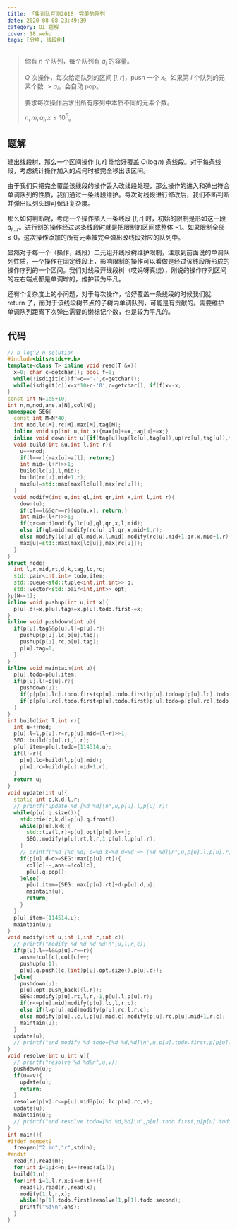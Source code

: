 ```yaml
---
title: 「集训队互测2018」完美的队列
date: 2020-08-08 23:49:39
category: OI 题解
cover: 18.webp
tags: [分块, 线段树]
---
```


> 你有 $n$ 个队列，每个队列有 $a_i$ 的容量。
> 
> $Q$ 次操作，每次给定队列的区间 $[l,r]$，push 一个 $x$。如果第 $i$ 个队列的元素个数 $>a_i$，会自动 pop。
> 
> 要求每次操作后求出所有序列中本质不同的元素个数。
> 
> $n,m,a_i,x \leq 10^5$。

<!--more-->

## 题解

建出线段树，那么一个区间操作 $[l,r]$ 能恰好覆盖 $O(\log n)$ 条线段。对于每条线段，考虑统计操作加入的点何时被完全移出该区间。

由于我们只把完全覆盖该线段的操作丢入改线段处理，那么操作的进入和弹出符合单调队列的性质，我们通过一条线段维护。每次对线段进行修改后，我们不断判断并弹出队列头即可保证复杂度。

那么如何判断呢，考虑一个操作插入一条线段 $[l;r]$ 时，初始的限制是形如这一段 $a_{l\ldots r}$。进行别的操作经过这条线段时就是把限制的区间或整体 $-1$。如果限制全部 $\leq 0$，这次操作添加的所有元素被完全弹出改线段对应的队列中。

显然对于每一个（操作，线段）二元组开线段树维护限制，注意到前面说的单调队列性质，一个操作在固定线段上，影响限制的操作可以看做是经过该线段所形成的操作序列的一个区间。我们对线段开线段树（哎妈呀真绕），刚说的操作序列区间的左右端点都是单调增的，维护较为平凡。

还有个复杂度上的小问题，对于每次操作，恰好覆盖一条线段的时候我们就 return 了，而对于该线段树节点的子树内单调队列，可能是有贡献的。需要维护单调队列距离下次弹出需要的懒标记个数，也是较为平凡的。

## 代码

```cpp
// n log^2 n solution
#include<bits/stdc++.h>
template<class T> inline void read(T &x){
  x=0; char c=getchar(); bool f=0;
  while(!isdigit(c))f^=c=='-',c=getchar();
  while(isdigit(c))x=x*10+c-'0',c=getchar(); if(f)x=-x;
}
const int N=1e5+10;
int n,m,nod,ans,a[N],col[N];
namespace SEG{
  const int M=N*40;
  int nod,lc[M],rc[M],max[M],tag[M];
  inline void up(int u,int x){max[u]+=x,tag[u]+=x;}
  inline void down(int u){if(tag[u])up(lc[u],tag[u]),up(rc[u],tag[u]),tag[u]=0;}
  void build(int &u,int l,int r){
    u=++nod;
    if(l==r){max[u]=a[l]; return;}
    int mid=(l+r)>>1;
    build(lc[u],l,mid);
    build(rc[u],mid+1,r);
    max[u]=std::max(max[lc[u]],max[rc[u]]);
  }
  void modify(int u,int ql,int qr,int x,int l,int r){
    down(u);
    if(ql==l&&qr==r){up(u,x); return;}
    int mid=(l+r)>>1;
    if(qr<=mid)modify(lc[u],ql,qr,x,l,mid);
    else if(ql>mid)modify(rc[u],ql,qr,x,mid+1,r);
    else modify(lc[u],ql,mid,x,l,mid),modify(rc[u],mid+1,qr,x,mid+1,r);
    max[u]=std::max(max[lc[u]],max[rc[u]]);
  }
}
struct node{
  int l,r,mid,rt,d,k,tag,lc,rc;
  std::pair<int,int> todo,item;
  std::queue<std::tuple<int,int,int>> q;
  std::vector<std::pair<int,int>> opt;
}p[N<<1];
inline void pushup(int u,int x){
  p[u].d+=x,p[u].tag+=x,p[u].todo.first-=x;
}
inline void pushdown(int u){
  if(p[u].tag&&p[u].l!=p[u].r){
    pushup(p[u].lc,p[u].tag);
    pushup(p[u].rc,p[u].tag);
    p[u].tag=0;
  }
}
inline void maintain(int u){
  p[u].todo=p[u].item;
  if(p[u].l!=p[u].r){
    pushdown(u);
    if(p[p[u].lc].todo.first<p[u].todo.first)p[u].todo=p[p[u].lc].todo;
    if(p[p[u].rc].todo.first<p[u].todo.first)p[u].todo=p[p[u].rc].todo;
  }
}
int build(int l,int r){
  int u=++nod;
  p[u].l=l,p[u].r=r,p[u].mid=(l+r)>>1;
  SEG::build(p[u].rt,l,r);
  p[u].item=p[u].todo={114514,u};
  if(l!=r){
    p[u].lc=build(l,p[u].mid);
    p[u].rc=build(p[u].mid+1,r);
  }
  return u;
}
void update(int u){
  static int c,k,d,l,r;
  // printf("update %d [%d %d]\n",u,p[u].l,p[u].r);
  while(p[u].q.size()){
    std::tie(c,k,d)=p[u].q.front();
    while(p[u].k<k){
      std::tie(l,r)=p[u].opt[p[u].k++];
      SEG::modify(p[u].rt,l,r,1,p[u].l,p[u].r);
    }
    // printf("%d [%d %d] c=%d k=%d d=%d => [%d %d]\n",u,p[u].l,p[u].r,c,k,d,p[u].d-d,SEG::max[p[u].rt]);
    if(p[u].d-d>=SEG::max[p[u].rt]){
      col[c]--,ans-=!col[c];
      p[u].q.pop();
    }else{
      p[u].item={SEG::max[p[u].rt]+d-p[u].d,u};
      maintain(u);
      return;
    }
  }
  p[u].item={114514,u};
  maintain(u);
}
void modify(int u,int l,int r,int c){
  // printf("modify %d %d %d %d\n",u,l,r,c);
  if(p[u].l==l&&p[u].r==r){
    ans+=!col[c],col[c]++;
    pushup(u,1);
    p[u].q.push({c,(int)p[u].opt.size(),p[u].d});
  }else{
    pushdown(u);
    p[u].opt.push_back({l,r});
    SEG::modify(p[u].rt,l,r,-1,p[u].l,p[u].r);
    if(r<=p[u].mid)modify(p[u].lc,l,r,c);
    else if(l>p[u].mid)modify(p[u].rc,l,r,c);
    else modify(p[u].lc,l,p[u].mid,c),modify(p[u].rc,p[u].mid+1,r,c);
    maintain(u);
  }
  update(u);
  // printf("end modify %d todo=[%d %d,%d]\n",u,p[u].todo.first,p[p[u].todo.second].l,p[p[u].todo.second].r);
}
void resolve(int u,int v){
  // printf("resolve %d %d\n",u,v);
  pushdown(u);
  if(u==v){
    update(u);
    return;
  }
  resolve(p[v].r<=p[u].mid?p[u].lc:p[u].rc,v);
  update(u);
  maintain(u);
  // printf("end resolve todo=[%d %d,%d]\n",p[u].todo.first,p[p[u].todo.second].l,p[p[u].todo.second].r);
}
int main(){
#ifdef memset0
  freopen("2.in","r",stdin);
#endif
  read(n),read(m);
  for(int i=1;i<=n;i++)read(a[i]);
  build(1,n);
  for(int i=1,l,r,x;i<=m;i++){
    read(l),read(r),read(x);
    modify(1,l,r,x);
    while(!p[1].todo.first)resolve(1,p[1].todo.second);
    printf("%d\n",ans);
  }
}
```